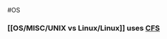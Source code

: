 #OS 

### [[OS/MISC/UNIX vs Linux/Linux]] uses [CFS](https://docs.kernel.org/scheduler/sched-design-CFS.html)